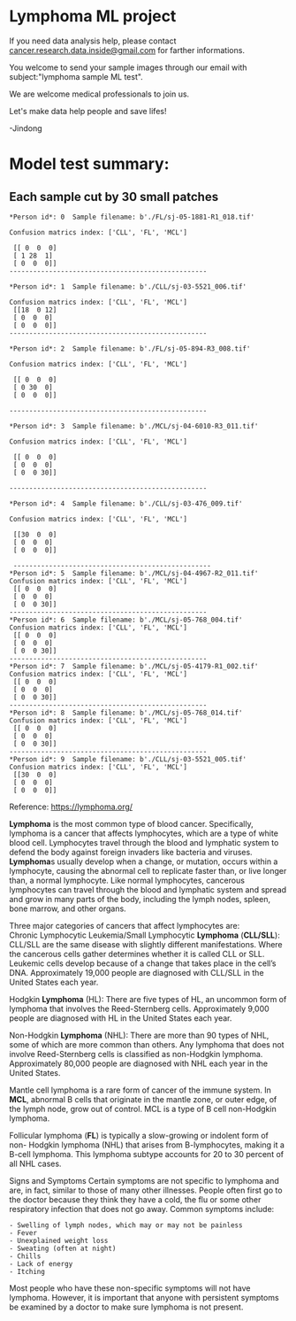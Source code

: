 # Lymphoma ML project

If you need data analysis help, please contact cancer.research.data.inside@gmail.com for farther informations.

You welcome to send your sample images through our email with subject:"lymphoma sample ML test".

We are welcome medical professionals to join us.

Let's make data help people and save lifes!

-Jindong

# Model test summary:

## Each sample cut by 30 small patches
```
*Person id*: 0  Sample filename: b'./FL/sj-05-1881-R1_018.tif'

Confusion matrics index: ['CLL', 'FL', 'MCL'] 

 [[ 0  0  0]
 [ 1 28  1]
 [ 0  0  0]]
--------------------------------------------------

*Person id*: 1  Sample filename: b'./CLL/sj-03-5521_006.tif'

Confusion matrics index: ['CLL', 'FL', 'MCL'] 
 [[18  0 12]
 [ 0  0  0]
 [ 0  0  0]]
--------------------------------------------------

*Person id*: 2  Sample filename: b'./FL/sj-05-894-R3_008.tif'

Confusion matrics index: ['CLL', 'FL', 'MCL'] 

 [[ 0  0  0]
 [ 0 30  0]
 [ 0  0  0]]
 
--------------------------------------------------

*Person id*: 3  Sample filename: b'./MCL/sj-04-6010-R3_011.tif'

Confusion matrics index: ['CLL', 'FL', 'MCL'] 

 [[ 0  0  0]
 [ 0  0  0]
 [ 0  0 30]]
 
--------------------------------------------------

*Person id*: 4  Sample filename: b'./CLL/sj-03-476_009.tif'

Confusion matrics index: ['CLL', 'FL', 'MCL'] 

 [[30  0  0]
 [ 0  0  0]
 [ 0  0  0]]
 
 --------------------------------------------------
*Person id*: 5  Sample filename: b'./MCL/sj-04-4967-R2_011.tif'
Confusion matrics index: ['CLL', 'FL', 'MCL'] 
 [[ 0  0  0]
 [ 0  0  0]
 [ 0  0 30]]
--------------------------------------------------
*Person id*: 6  Sample filename: b'./MCL/sj-05-768_004.tif'
Confusion matrics index: ['CLL', 'FL', 'MCL'] 
 [[ 0  0  0]
 [ 0  0  0]
 [ 0  0 30]]
--------------------------------------------------
*Person id*: 7  Sample filename: b'./MCL/sj-05-4179-R1_002.tif'
Confusion matrics index: ['CLL', 'FL', 'MCL'] 
 [[ 0  0  0]
 [ 0  0  0]
 [ 0  0 30]]
--------------------------------------------------
*Person id*: 8  Sample filename: b'./MCL/sj-05-768_014.tif'
Confusion matrics index: ['CLL', 'FL', 'MCL'] 
 [[ 0  0  0]
 [ 0  0  0]
 [ 0  0 30]]
--------------------------------------------------
*Person id*: 9  Sample filename: b'./CLL/sj-03-5521_005.tif'
Confusion matrics index: ['CLL', 'FL', 'MCL'] 
 [[30  0  0]
 [ 0  0  0]
 [ 0  0  0]]
```

Reference:
https://lymphoma.org/

**Lymphoma** is the most common type of blood cancer.  Specifically, lymphoma is a cancer that affects lymphocytes, which are a type of white blood cell. Lymphocytes travel through the blood and lymphatic system to defend the body against foreign invaders like bacteria and viruses.  **Lymphoma**s usually develop when a change, or mutation, occurs within a lymphocyte, causing the abnormal cell to replicate faster than, or live longer than, a normal lymphocyte.  Like normal lymphocytes, cancerous lymphocytes can travel through the blood and lymphatic system and spread and grow in many parts of the body, including the lymph nodes, spleen, bone marrow, and other organs.<br/>

Three major categories of cancers that affect lymphocytes are:<br/>
Chronic Lymphocytic Leukemia/Small Lymphocytic **Lymphoma** (**CLL/SLL**): CLL/SLL are the same disease with slightly different manifestations. Where the cancerous cells gather determines whether it is called CLL or SLL. Leukemic cells develop because of a change that takes place in the cell’s DNA. Approximately 19,000 people are diagnosed with CLL/SLL in the United States each year.

Hodgkin **Lymphoma** (HL): There are five types of HL, an uncommon form of lymphoma that involves the Reed-Sternberg cells. Approximately 9,000 people are diagnosed with HL in the United States each year.<br/>

Non-Hodgkin **Lymphoma** (NHL): There are more than 90 types of NHL, some of which are more common than others. Any lymphoma that does not involve Reed-Sternberg cells is classified as non-Hodgkin lymphoma. Approximately 80,000 people are diagnosed with NHL each year in the United States.

Mantle cell lymphoma is a rare form of cancer of the immune system. In **MCL**, abnormal B cells that originate in the mantle zone, or outer edge, of the lymph node, grow out of control. MCL is a type of B cell non-Hodgkin lymphoma.

Follicular lymphoma (**FL**) is typically a slow-growing or indolent form of non- Hodgkin lymphoma (NHL) that arises from B-lymphocytes, making it a B-cell lymphoma. This lymphoma subtype accounts for 20 to 30 percent of all NHL cases.


Signs and Symptoms
Certain symptoms are not specific to lymphoma and are, in fact, similar to those of many other illnesses. People often first go to the doctor because they think they have a cold, the flu or some other respiratory infection that does not go away.
Common symptoms include:

    - Swelling of lymph nodes, which may or may not be painless
    - Fever
    - Unexplained weight loss
    - Sweating (often at night)
    - Chills
    - Lack of energy
    - Itching
    
Most people who have these non-specific symptoms will not have lymphoma. However, it is important that anyone with persistent symptoms be examined by a doctor to make sure lymphoma is not present.

